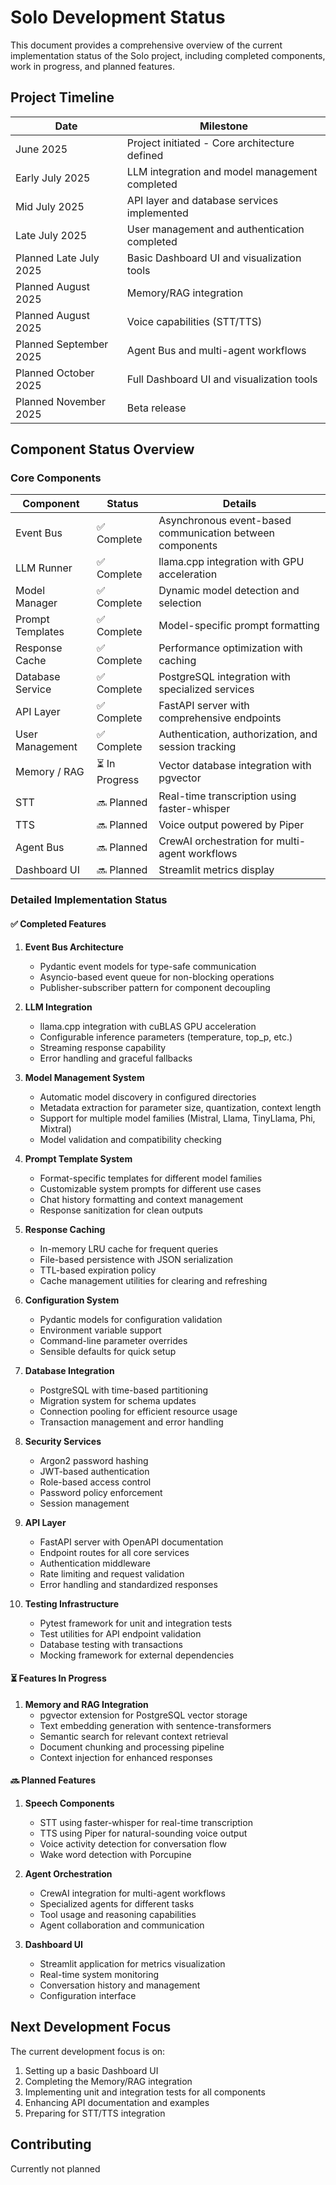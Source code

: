 # Solo Development Status

This document provides a comprehensive overview of the current implementation status of the Solo project, including completed components, work in progress, and planned features.

## Project Timeline

| Date | Milestone |
|------|-----------|
| June 2025 | Project initiated - Core architecture defined |
| Early July 2025 | LLM integration and model management completed |
| Mid July 2025 | API layer and database services implemented |
| Late July 2025 | User management and authentication completed |
| Planned Late July 2025 | Basic Dashboard UI and visualization tools |
| Planned August 2025 | Memory/RAG integration |
| Planned August 2025 | Voice capabilities (STT/TTS) |
| Planned September 2025 | Agent Bus and multi-agent workflows |
| Planned October 2025 | Full Dashboard UI and visualization tools |
| Planned November 2025 | Beta release |

## Component Status Overview

### Core Components

| Component | Status | Details |
|-----------|--------|---------|
| Event Bus | ✅ Complete | Asynchronous event-based communication between components |
| LLM Runner | ✅ Complete | llama.cpp integration with GPU acceleration |
| Model Manager | ✅ Complete | Dynamic model detection and selection |
| Prompt Templates | ✅ Complete | Model-specific prompt formatting |
| Response Cache | ✅ Complete | Performance optimization with caching |
| Database Service | ✅ Complete | PostgreSQL integration with specialized services |
| API Layer | ✅ Complete | FastAPI server with comprehensive endpoints |
| User Management | ✅ Complete | Authentication, authorization, and session tracking |
| Memory / RAG | ⏳ In Progress | Vector database integration with pgvector |
| STT | 🔜 Planned | Real-time transcription using faster-whisper |
| TTS | 🔜 Planned | Voice output powered by Piper |
| Agent Bus | 🔜 Planned | CrewAI orchestration for multi-agent workflows |
| Dashboard UI | 🔜 Planned | Streamlit metrics display |

### Detailed Implementation Status

#### ✅ Completed Features

1. **Event Bus Architecture**
   - Pydantic event models for type-safe communication
   - Asyncio-based event queue for non-blocking operations
   - Publisher-subscriber pattern for component decoupling

2. **LLM Integration**
   - llama.cpp integration with cuBLAS GPU acceleration
   - Configurable inference parameters (temperature, top_p, etc.)
   - Streaming response capability
   - Error handling and graceful fallbacks

3. **Model Management System**
   - Automatic model discovery in configured directories
   - Metadata extraction for parameter size, quantization, context length
   - Support for multiple model families (Mistral, Llama, TinyLlama, Phi, Mixtral)
   - Model validation and compatibility checking

4. **Prompt Template System**
   - Format-specific templates for different model families
   - Customizable system prompts for different use cases
   - Chat history formatting and context management
   - Response sanitization for clean outputs

5. **Response Caching**
   - In-memory LRU cache for frequent queries
   - File-based persistence with JSON serialization
   - TTL-based expiration policy
   - Cache management utilities for clearing and refreshing

6. **Configuration System**
   - Pydantic models for configuration validation
   - Environment variable support
   - Command-line parameter overrides
   - Sensible defaults for quick setup

7. **Database Integration**
   - PostgreSQL with time-based partitioning
   - Migration system for schema updates
   - Connection pooling for efficient resource usage
   - Transaction management and error handling

8. **Security Services**
   - Argon2 password hashing
   - JWT-based authentication
   - Role-based access control
   - Password policy enforcement
   - Session management

9. **API Layer**
   - FastAPI server with OpenAPI documentation
   - Endpoint routes for all core services
   - Authentication middleware
   - Rate limiting and request validation
   - Error handling and standardized responses

10. **Testing Infrastructure**
    - Pytest framework for unit and integration tests
    - Test utilities for API endpoint validation
    - Database testing with transactions
    - Mocking framework for external dependencies

#### ⏳ Features In Progress

1. **Memory and RAG Integration**
   - pgvector extension for PostgreSQL vector storage
   - Text embedding generation with sentence-transformers
   - Semantic search for relevant context retrieval
   - Document chunking and processing pipeline
   - Context injection for enhanced responses

#### 🔜 Planned Features

1. **Speech Components**
   - STT using faster-whisper for real-time transcription
   - TTS using Piper for natural-sounding voice output
   - Voice activity detection for conversation flow
   - Wake word detection with Porcupine

2. **Agent Orchestration**
   - CrewAI integration for multi-agent workflows
   - Specialized agents for different tasks
   - Tool usage and reasoning capabilities
   - Agent collaboration and communication

3. **Dashboard UI**
   - Streamlit application for metrics visualization
   - Real-time system monitoring
   - Conversation history and management
   - Configuration interface

## Next Development Focus

The current development focus is on:

1. Setting up a basic Dashboard UI
2. Completing the Memory/RAG integration
3. Implementing unit and integration tests for all components
4. Enhancing API documentation and examples
5. Preparing for STT/TTS integration

## Contributing
Currently not planned
